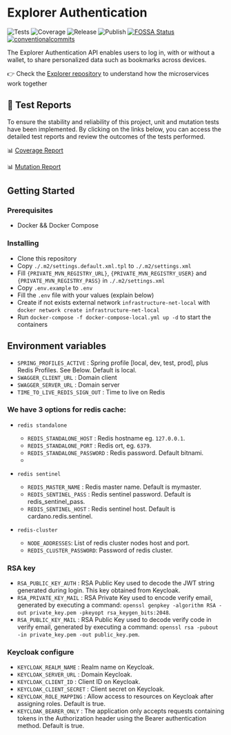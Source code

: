 # Explorer Authentication


<p align="left">
<img alt="Tests" src="https://github.com/cardano-foundation/cf-explorer-authentication/actions/workflows/tests.yaml/badge.svg" />
<img alt="Coverage" src="https://cardano-foundation.github.io/cf-explorer-authentication/badges/jacoco.svg" />
<img alt="Release" src="https://github.com/cardano-foundation/cf-explorer-authentication/actions/workflows/release.yaml/badge.svg?branch=main" />
<img alt="Publish" src="https://github.com/cardano-foundation/cf-explorer-authentication/actions/workflows/publish.yaml/badge.svg?branch=main" />
<a href="https://app.fossa.com/reports/537ced0e-85fe-4d78-843b-f2ff2dd4faac"><img alt="FOSSA Status" src="https://app.fossa.com/api/projects/custom%2B41588%2Fgit%40github.com%3Acardano-foundation%2Fcf-explorer-authentication.git.svg?type=small"/></a>
<a href="https://conventionalcommits.org"><img alt="conventionalcommits" src="https://img.shields.io/badge/Conventional%20Commits-1.0.0-%23FE5196?logo=conventionalcommits" /></a>
</p>

The Explorer Authentication API enables users to log in, with or without a wallet, to share personalized data such as bookmarks across devices.

👉 Check the [Explorer repository](https://github.com/cardano-foundation/cf-explorer) to understand how the microservices work together

## 🧪 Test Reports

To ensure the stability and reliability of this project, unit and mutation tests have been implemented. By clicking on the links below, you can access the detailed test reports and review the outcomes of the tests performed.

📊 [Coverage Report](https://cardano-foundation.github.io/cf-explorer-authentication/coverage-report/)

📊 [Mutation Report](https://cardano-foundation.github.io/cf-explorer-authentication/mutation-report/)

## Getting Started

### Prerequisites

- Docker && Docker Compose

### Installing

- Clone this repository
- Copy `./.m2/settings.default.xml.tpl` to `./.m2/settings.xml`
- Fill `{PRIVATE_MVN_REGISTRY_URL}`, `{PRIVATE_MVN_REGISTRY_USER}` and `{PRIVATE_MVN_REGISTRY_PASS}` in `./.m2/settings.xml`
- Copy `.env.example`  to `.env`
- Fill the `.env` file with your values (explain below)
- Create if not exists external network `infrastructure-net-local` with `docker network create infrastructure-net-local`
- Run `docker-compose -f docker-compose-local.yml up -d` to start the containers

## Environment variables

- `SPRING_PROFILES_ACTIVE` : Spring profile [local, dev, test, prod], plus Redis Profiles. See Below. Default is local.
- `SWAGGER_CLIENT_URL` : Domain client
- `SWAGGER_SERVER_URL` : Domain server
- `TIME_TO_LIVE_REDIS_SIGN_OUT` : Time to live on Redis

### We have 3 options for redis cache:
- `redis standalone`
    - `REDIS_STANDALONE_HOST` : Redis hostname eg. `127.0.0.1`.
    - `REDIS_STANDALONE_PORT` : Redis ort, eg. `6379`.
    - `REDIS_STANDALONE_PASSWORD` : Redis password. Default bitnami.
    -
- `redis sentinel`
    - `REDIS_MASTER_NAME` : Redis master name. Default is mymaster.
    - `REDIS_SENTINEL_PASS` : Redis sentinel password. Default is redis_sentinel_pass.
    - `REDIS_SENTINEL_HOST` : Redis sentinel host. Default is  cardano.redis.sentinel.

- `redis-cluster`
    -  `NODE_ADDRESSES`: List of redis cluster nodes host and port.
    -  `REDIS_CLUSTER_PASSWORD`: Password of redis cluster.

### RSA key
- `RSA_PUBLIC_KEY_AUTH` : RSA Public Key used to decode the JWT string generated during login. This key obtained from Keycloak.
- `RSA_PRIVATE_KEY_MAIL` : RSA Private Key used to encode verify email, generated by executing a command: `openssl genpkey -algorithm RSA -out private_key.pem -pkeyopt rsa_keygen_bits:2048`.
- `RSA_PUBLIC_KEY_MAIL` : RSA Public Key used to decode verify code in verify email, generated by executing a command: `openssl rsa -pubout -in private_key.pem -out public_key.pem`.

### Keycloak configure
- `KEYCLOAK_REALM_NAME` : Realm name on Keycloak.
- `KEYCLOAK_SERVER_URL` : Domain Keycloak.
- `KEYCLOAK_CLIENT_ID` : Client ID on Keycloak.
- `KEYCLOAK_CLIENT_SECRET` : Client secret on Keycloak.
- `KEYCLOAK_ROLE_MAPPING` : Allow access to resources on Keycloak after assigning roles. Default is true.
- `KEYCLOAK_BEARER_ONLY` : The application only accepts requests containing tokens in the Authorization header using the Bearer authentication method. Default is true.
